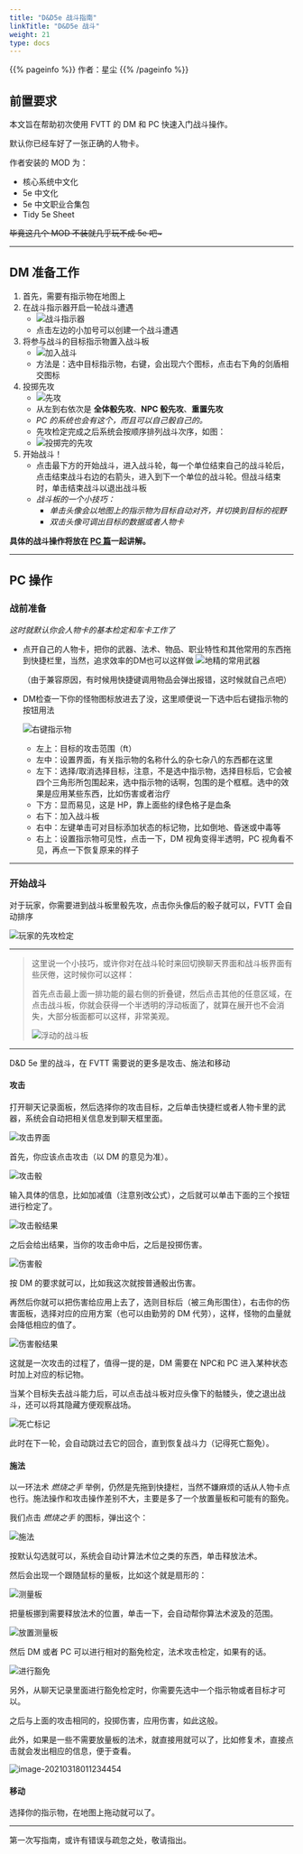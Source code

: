 ```yaml
---
title: "D&D5e 战斗指南"
linkTitle: "D&D5e 战斗"
weight: 21
type: docs
---
```


{{% pageinfo %}}
作者：星尘
{{% /pageinfo %}}

## 前置要求
本文旨在帮助初次使用 FVTT 的 DM 和 PC 快速入门战斗操作。

默认你已经车好了一张正确的人物卡。

作者安装的 MOD 为：
>
* 核心系统中文化
* 5e 中文化
* 5e 中文职业合集包
* Tidy 5e Sheet
>
~~毕竟这几个 MOD 不装就几乎玩不成 5e 吧\~~~

----

## DM 准备工作
1. 首先，需要有指示物在地图上
2. 在战斗指示器开启一轮战斗遭遇
   - ![战斗指示器](/images/tutorial/pl/battle/combat-tracker.png)
   - 点击左边的小加号可以创建一个战斗遭遇
3. 将参与战斗的目标指示物置入战斗板
   - ![加入战斗](/images/tutorial/pl/battle/join-combat.png)
   - 方法是：选中目标指示物，右键，会出现六个图标，点击右下角的剑盾相交图标
4. 投掷先攻
   - ![先攻](/images/tutorial/pl/battle/roll-init.png)
   - 从左到右依次是 **全体骰先攻**、**NPC 骰先攻**、**重置先攻**
   - *PC 的系统也会有这个，而且可以自己骰自己的。*
   - 先攻检定完成之后系统会按顺序排列战斗次序，如图：
   - ![投掷完的先攻](/images/tutorial/pl/battle/rolled-init.png)
5. 开始战斗！
   - 点击最下方的开始战斗，进入战斗轮，每一个单位结束自己的战斗轮后，点击结束战斗右边的右箭头，进入到下一个单位的战斗轮。但战斗结束时，单击结束战斗以退出战斗板
   - *战斗板的一个小技巧：*
      + *单击头像会以地图上的指示物为目标自动对齐，并切换到目标的视野*
      + *双击头像可调出目标的数据或者人物卡*

**具体的战斗操作将放在 [PC 篇](#pc-操作)一起讲解。**

----

## PC 操作
### 战前准备
*这时就默认你会人物卡的基本检定和车卡工作了*
* 点开自己的人物卡，把你的武器、法术、物品、职业特性和其他常用的东西拖到快捷栏里，当然，追求效率的DM也可以这样做
   ![地精的常用武器](/images/tutorial/pl/battle/hotbar-weapons.png)

   （由于兼容原因，有时候用快捷键调用物品会弹出报错，这时候就自己点吧）
* DM检查一下你的怪物图标放进去了没，这里顺便说一下选中后右键指示物的按钮用法

   ![右键指示物](/images/tutorial/pl/battle/rightclick-token.png)
   + 左上：目标的攻击范围（ft）
   + 左中：设置界面，有关指示物的名称什么的杂七杂八的东西都在这里
   + 左下：选择/取消选择目标，注意，不是选中指示物，选择目标后，它会被四个三角形所包围起来，选中指示物的话啊，包围的是个框框。选中的效果是应用某些东西，比如伤害或者治疗
   + 下方：显而易见，这是 HP，靠上面些的绿色格子是血条
   + 右下：加入战斗板
   + 右中：左键单击可对目标添加状态的标记物，比如倒地、昏迷或中毒等
   + 右上：设置指示物可见性，点击一下，DM 视角变得半透明，PC 视角看不见，再点一下恢复原来的样子

-----------

### 开始战斗

对于玩家，你需要进到战斗板里骰先攻，点击你头像后的骰子就可以，FVTT 会自动排序

![玩家的先攻检定](/images/tutorial/pl/battle/player-roll-init.png)

--------

> 这里说一个小技巧，或许你对在战斗轮时来回切换聊天界面和战斗板界面有些厌倦，这时候你可以这样：
>
> 首先点击最上面一排功能的最右侧的折叠键，然后点击其他的任意区域，在点击战斗板，你就会获得一个半透明的浮动板面了，就算在展开也不会消失，大部分板面都可以这样，非常美观。
>
> ![浮动的战斗板](/images/tutorial/pl/battle/pop-combat-tracker.png)

---------

D&D 5e 里的战斗，在 FVTT 需要说的更多是攻击、施法和移动

#### 攻击
打开聊天记录面板，然后选择你的攻击目标，之后单击快捷栏或者人物卡里的武器，系统会自动把相关信息发到聊天框里面。

![攻击界面](/images/tutorial/pl/battle/attack-dialog.png)

首先，你应该点击攻击（以 DM 的意见为准）。

![攻击骰](/images/tutorial/pl/battle/attack-dice-dialog.png)

输入具体的信息，比如加减值（注意别改公式），之后就可以单击下面的三个按钮进行检定了。

![攻击骰结果](/images/tutorial/pl/battle/attack-dice-result.png)

之后会给出结果，当你的攻击命中后，之后是投掷伤害。

![伤害骰](/images/tutorial/pl/battle/damage-dice-dialog.png)

按 DM 的要求就可以，比如我这次就按普通骰出伤害。

再然后你就可以把伤害给应用上去了，选则目标后（被三角形围住），右击你的伤害面板，选择对应的应用方案（也可以由勤劳的 DM 代劳），这样，怪物的血量就会降低相应的值了。

![伤害骰结果](/images/tutorial/pl/battle/damage-dice-result.png)

这就是一次攻击的过程了，值得一提的是，DM 需要在 NPC和 PC 进入某种状态时加上对应的标记物。

当某个目标失去战斗能力后，可以点击战斗板对应头像下的骷髅头，使之退出战斗，还可以将其隐藏方便观察战场。

![死亡标记](/images/tutorial/pl/battle/death-skull.png)

此时在下一轮，会自动跳过去它的回合，直到恢复战斗力（记得死亡豁免）。

#### 施法
以一环法术 *燃烧之手* 举例，仍然是先拖到快捷栏，当然不嫌麻烦的话从人物卡点也行。施法操作和攻击操作差别不大，主要是多了一个放置量板和可能有的豁免。

我们点击 *燃烧之手* 的图标，弹出这个：

![施法](/images/tutorial/pl/battle/cast-spell-dialog.png)

按默认勾选就可以，系统会自动计算法术位之类的东西，单击释放法术。

然后会出现一个跟随鼠标的量板，比如这个就是扇形的：

![测量板](/images/tutorial/pl/battle/measure-template.png)

把量板挪到需要释放法术的位置，单击一下，会自动帮你算法术波及的范围。

![放置测量板](/images/tutorial/pl/battle/place-measure-template.png)

然后 DM 或者 PC 可以进行相对的豁免检定，法术攻击检定，如果有的话。

![进行豁免](/images/tutorial/pl/battle/spell-save.png)

另外，从聊天记录里面进行豁免检定时，你需要先选中一个指示物或者目标才可以。

之后与上面的攻击相同的，投掷伤害，应用伤害，如此这般。

此外，如果是一些不需要放量板的法术，就直接用就可以了，比如修复术，直接点击就会发出相应的信息，便于查看。

![image-20210318011234454](/images/tutorial/pl/battle/spell-direct.png)

#### 移动
选择你的指示物，在地图上拖动就可以了。

---

第一次写指南，或许有错误与疏忽之处，敬请指出。
